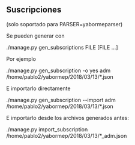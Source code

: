 ## Suscripciones

(solo soportado para PARSER=yabormeparser)

Se pueden generar con

./manage.py gen_subscriptions <event> FILE [FILE ...]

Por ejemplo

./manage.py gen_subscription -o yes adm /home/pablo2/yabormep/2018/03/13/*.json

E importarlo directamente

./manage.py gen_subscription --import adm /home/pablo2/yabormep/2018/03/13/*.json

E importarlo desde los archivos generados antes:

./manage.py import_subscription /home/pablo2/yabormep/2018/03/13/*_adm.json
